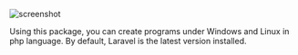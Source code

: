 ![screenshot](https://user-images.githubusercontent.com/86561337/154537484-a1676bcc-a077-4098-b7cd-d4c89b51def2.PNG)

Using this package, you can create programs under Windows and Linux in php language. By default, Laravel is the latest version installed.
